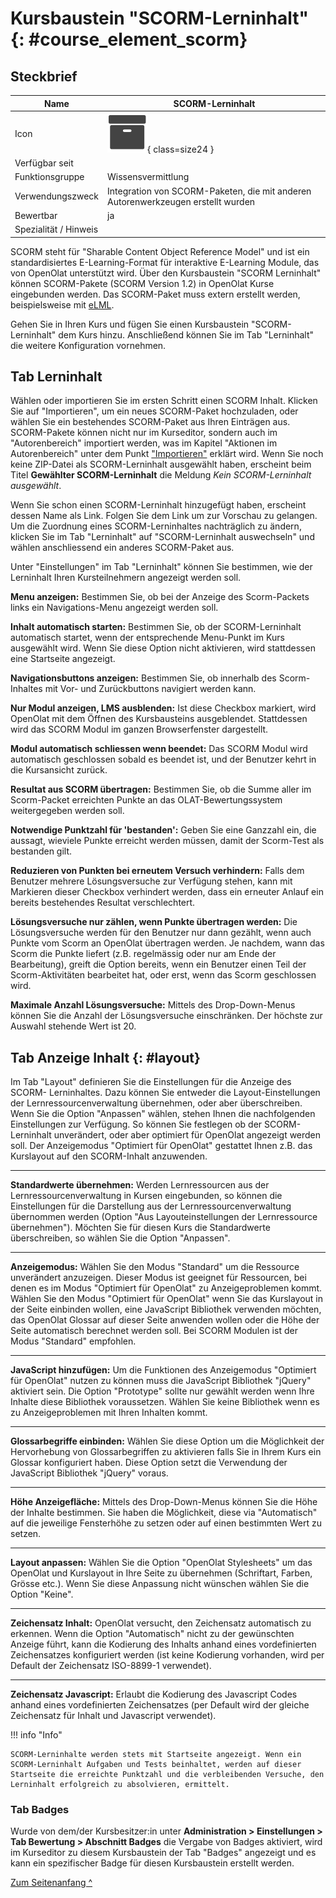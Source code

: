 # Kursbaustein "SCORM-Lerninhalt" {: #course_element_scorm}

## Steckbrief

Name | SCORM-Lerninhalt
---------|----------
Icon | ![Scorm learning content Icon](assets/scorm.png){ class=size24  }
Verfügbar seit | 
Funktionsgruppe | Wissensvermittlung
Verwendungszweck | Integration von SCORM-Paketen, die mit anderen Autorenwerkzeugen erstellt wurden
Bewertbar | ja
Spezialität / Hinweis |

SCORM steht für "Sharable Content Object Reference Model" und ist ein standardisiertes E-Learning-Format für interaktive E-Learning Module, das von OpenOlat unterstützt wird. Über den Kursbaustein "SCORM Lerninhalt" können SCORM-Pakete (SCORM Version 1.2) in OpenOlat Kurse eingebunden werden. Das SCORM-Paket muss extern erstellt werden, beispielsweise mit [eLML](http://www.elml.org "eLML").

Gehen Sie in Ihren Kurs und fügen Sie einen Kursbaustein "SCORM-Lerninhalt" dem Kurs hinzu. Anschließend können Sie im Tab "Lerninhalt" die weitere Konfiguration vornehmen.

## Tab Lerninhalt

Wählen oder importieren Sie im ersten Schritt einen SCORM Inhalt. Klicken Sie auf "Importieren", um ein neues SCORM-Paket hochzuladen, oder wählen Sie ein bestehendes SCORM-Paket aus Ihren Einträgen aus. SCORM-Pakete können nicht nur im Kurseditor, sondern auch im "Autorenbereich" importiert werden, was im Kapitel "Aktionen im Autorenbereich" unter dem Punkt ["Importieren"](../area_modules/authoring_new_course.de.md#lernressourcen-importieren) erklärt wird. Wenn Sie noch keine ZIP-Datei als SCORM-Lerninhalt ausgewählt haben, erscheint beim Titel **Gewählter SCORM-Lerninhalt** die Meldung _Kein SCORM-Lerninhalt ausgewählt_.

Wenn Sie schon einen SCORM-Lerninhalt hinzugefügt haben, erscheint dessen Name als Link. Folgen Sie dem Link um zur Vorschau zu gelangen. Um die Zuordnung eines SCORM-Lerninhaltes nachträglich zu ändern, klicken Sie im Tab "Lerninhalt" auf "SCORM-Lerninhalt auswechseln" und wählen anschliessend ein anderes SCORM-Paket aus.

Unter "Einstellungen" im Tab "Lerninhalt" können Sie bestimmen, wie der Lerninhalt Ihren Kursteilnehmern angezeigt werden soll.

 **Menu anzeigen:** Bestimmen Sie, ob bei der Anzeige des Scorm-Packets links ein Navigations-Menu angezeigt werden soll.

 **Inhalt automatisch starten:** Bestimmen Sie, ob der SCORM-Lerninhalt automatisch startet, wenn der entsprechende Menu-Punkt im Kurs ausgewählt wird. Wenn Sie diese Option nicht aktivieren, wird stattdessen eine Startseite angezeigt.

 **Navigationsbuttons anzeigen:** Bestimmen Sie, ob innerhalb des Scorm- Inhaltes mit Vor- und Zurückbuttons navigiert werden kann.

 **Nur Modul anzeigen, LMS ausblenden:** Ist diese Checkbox markiert, wird OpenOlat mit dem Öffnen des Kursbausteins ausgeblendet. Stattdessen wird das SCORM Modul im ganzen Browserfenster dargestellt.

 **Modul automatisch schliessen wenn beendet:** Das SCORM Modul wird automatisch geschlossen sobald es beendet ist, und der Benutzer kehrt in die Kursansicht zurück.

 **Resultat aus SCORM übertragen:** Bestimmen Sie, ob die Summe aller im Scorm-Packet erreichten Punkte an das OLAT-Bewertungssystem weitergegeben werden soll.

 **Notwendige Punktzahl für 'bestanden':** Geben Sie eine Ganzzahl ein, die aussagt, wieviele Punkte erreicht werden müssen, damit der Scorm-Test als bestanden gilt.

 **Reduzieren von Punkten bei erneutem Versuch verhindern:** Falls dem Benutzer mehrere Lösungsversuche zur Verfügung stehen, kann mit Markieren dieser Checkbox verhindert werden, dass ein erneuter Anlauf ein bereits bestehendes Resultat verschlechtert.

 **Lösungsversuche nur zählen, wenn Punkte übertragen werden:** Die Lösungsversuche werden für den Benutzer nur dann gezählt, wenn auch Punkte vom Scorm an OpenOlat übertragen werden. Je nachdem, wann das Scorm die Punkte liefert (z.B. regelmässig oder nur am Ende der Bearbeitung), greift die Option bereits, wenn ein Benutzer einen Teil der Scorm-Aktivitäten bearbeitet hat, oder erst, wenn das Scorm geschlossen wird.

 **Maximale Anzahl Lösungsversuche:** Mittels des Drop-Down-Menus können Sie die Anzahl der Lösungsversuche einschränken. Der höchste zur Auswahl stehende Wert ist 20.

## Tab Anzeige Inhalt {: #layout}

Im Tab "Layout" definieren Sie die Einstellungen für die Anzeige des SCORM- Lerninhaltes. Dazu können Sie entweder die Layout-Einstellungen der Lernressourcenverwaltung übernehmen, oder aber überschreiben. Wenn Sie die Option "Anpassen" wählen, stehen Ihnen die nachfolgenden Einstellungen zur Verfügung. So können Sie festlegen ob der SCORM-Lerninhalt unverändert, oder aber optimiert für OpenOlat angezeigt werden soll. Der Anzeigemodus "Optimiert für OpenOlat" gestattet Ihnen z.B. das Kurslayout auf den SCORM-Inhalt anzuwenden.
	 
 * * *
 
 **Standardwerte übernehmen:** Werden Lernressourcen aus der Lernressourcenverwaltung in Kursen eingebunden, so können die Einstellungen für die Darstellung aus der Lernressourcenverwaltung übernommen werden (Option "Aus Layouteinstellungen der Lernressource übernehmen"). Möchten Sie für diesen Kurs die Standardwerte überschreiben, so wählen Sie die Option "Anpassen".

* * *

 **Anzeigemodus:** Wählen Sie den Modus "Standard" um die Ressource unverändert anzuzeigen. Dieser Modus ist geeignet für Ressourcen, bei denen es im Modus "Optimiert für OpenOlat" zu Anzeigeproblemen kommt. Wählen Sie den Modus "Optimiert für OpenOlat" wenn Sie das Kurslayout in der Seite einbinden wollen, eine JavaScript Bibliothek verwenden möchten, das OpenOlat Glossar auf dieser Seite anwenden wollen oder die Höhe der Seite automatisch berechnet werden soll. Bei SCORM Modulen ist der Modus "Standard" empfohlen.

* * *

 **JavaScript hinzufügen:** Um die Funktionen des Anzeigemodus "Optimiert für OpenOlat" nutzen zu können muss die JavaScript Bibliothek "jQuery" aktiviert sein. Die Option "Prototype" sollte nur gewählt werden wenn Ihre Inhalte diese Bibliothek voraussetzen. Wählen Sie keine Bibliothek wenn es zu Anzeigeproblemen mit Ihren Inhalten kommt.

* * *

 **Glossarbegriffe einbinden:** Wählen Sie diese Option um die Möglichkeit der Hervorhebung von Glossarbegriffen zu aktivieren falls Sie in Ihrem Kurs ein Glossar konfiguriert haben. Diese Option setzt die Verwendung der JavaScript Bibliothek "jQuery" voraus.

* * *

 **Höhe Anzeigefläche:** Mittels des Drop-Down-Menus können Sie die Höhe der Inhalte bestimmen. Sie haben die Möglichkeit, diese via "Automatisch" auf die jeweilige Fensterhöhe zu setzen oder auf einen bestimmten Wert zu setzen.

* * *

 **Layout anpassen:** Wählen Sie die Option "OpenOlat Stylesheets" um das OpenOlat und Kurslayout in Ihre Seite zu übernehmen (Schriftart, Farben, Grösse etc.). Wenn Sie diese Anpassung nicht wünschen wählen Sie die Option "Keine".

* * *

 **Zeichensatz Inhalt:** OpenOlat versucht, den Zeichensatz automatisch zu erkennen. Wenn die Option "Automatisch" nicht zu der gewünschten Anzeige führt, kann die Kodierung des Inhalts anhand eines vordefinierten Zeichensatzes konfiguriert werden (ist keine Kodierung vorhanden, wird per Default der Zeichensatz ISO-8899-1 verwendet).

* * *

 **Zeichensatz Javascript:** Erlaubt die Kodierung des Javascript Codes anhand eines vordefinierten Zeichensatzes (per Default wird der gleiche Zeichensatz für Inhalt und Javascript verwendet).

!!! info "Info"

    SCORM-Lerninhalte werden stets mit Startseite angezeigt. Wenn ein SCORM-Lerninhalt Aufgaben und Tests beinhaltet, werden auf dieser Startseite die erreichte Punktzahl und die verbleibenden Versuche, den Lerninhalt erfolgreich zu absolvieren, ermittelt.


### Tab Badges
Wurde von dem/der Kursbesitzer:in unter **Administration > Einstellungen > Tab Bewertung > Abschnitt Badges** die Vergabe von Badges aktiviert, wird im Kurseditor zu diesem Kursbaustein der Tab "Badges" angezeigt und es kann ein spezifischer Badge für diesen Kursbaustein erstellt werden.

[Zum Seitenanfang ^](#course_element_scorm)